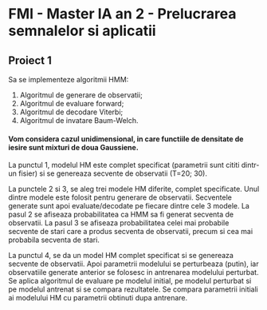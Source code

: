 # FMI - Master IA an 2 - Prelucrarea semnalelor si aplicatii

## Proiect 1

Sa se implementeze algoritmii HMM:
1. Algoritmul de generare de observatii;
2. Algoritmul de evaluare forward;
3. Algoritmul de decodare Viterbi;
4. Algoritmul de invatare Baum-Welch. 

#### Vom considera cazul unidimensional, in care functiile de densitate de iesire sunt mixturi de doua Gaussiene.

La punctul 1, modelul HM este complet specificat (parametrii sunt cititi dintr-un fisier) si se genereaza secvente de observatii (T=20; 30).

La punctele 2 si 3, se aleg trei modele HM diferite, complet specificate. Unul dintre modele este folosit pentru generare de observatii. Secventele generate sunt apoi evaluate/decodate pe fiecare dintre cele 3 modele. La pasul 2 se afiseaza probabilitatea ca HMM sa fi generat secventa de observatii. La pasul 3 se afiseaza probabilitatea celei mai probabile secvente de stari care a produs secventa de observatii, precum si cea mai probabila secventa de stari.

La punctul 4, se da un model HM complet specificat si se genereaza secvente de observatii. Apoi parametrii modelului se perturbeaza (putin), iar observatiile generate anterior se folosesc in antrenarea modelului perturbat. Se aplica algoritmul de evaluare pe modelul initial, pe modelul perturbat si pe modelul antrenat si se compara rezultatele. Se compara parametrii initiali ai modelului HM cu parametrii obtinuti dupa antrenare.
